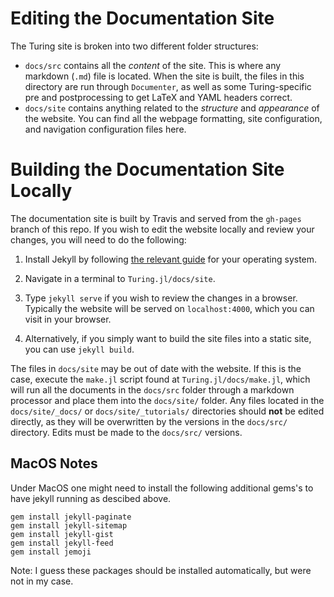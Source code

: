 # Editing the Documentation Site

The Turing site is broken into two different folder structures:

- `docs/src` contains all the _content_ of the site. This is where any markdown (`.md`) file is located. When the site is built, the files in this directory are run through `Documenter`, as well as some Turing-specific pre and postprocessing to get LaTeX and YAML headers correct.
- `docs/site` contains anything related to the _structure_ and _appearance_ of the website. You can find all the webpage formatting, site configuration, and navigation configuration files here.

# Building the Documentation Site Locally

The documentation site is built by Travis and served from the `gh-pages` branch of this repo. If you wish to edit the website
locally and review your changes, you will need to do the following:

1. Install Jekyll by following [the relevant guide](https://jekyllrb.com/docs/installation/) for your operating system.

2. Navigate in a terminal to `Turing.jl/docs/site`.

3. Type `jekyll serve` if you wish to review the changes in a browser. Typically the website will be served on `localhost:4000`,
which you can visit in your browser.

4. Alternatively, if you simply want to build the site files into a static site, you can use `jekyll build`.

The files in `docs/site` may be out of date with the website. If this is the case, execute the `make.jl` script found
at `Turing.jl/docs/make.jl`, which will run all the documents in the `docs/src` folder through a markdown processor and place
them into the `docs/site/` folder. Any files located in the `docs/site/_docs/` or `docs/site/_tutorials/` directories
should **not** be edited directly, as they will be overwritten by the versions in the `docs/src/` directory. Edits must
be made to the `docs/src/` versions.

## MacOS Notes
Under MacOS one might need to install the following additional gems's to have jekyll running as descibed above.

```
gem install jekyll-paginate
gem install jekyll-sitemap
gem install jekyll-gist
gem install jekyll-feed
gem install jemoji
```

Note: I guess these packages should be installed automatically, but were not in my case.

